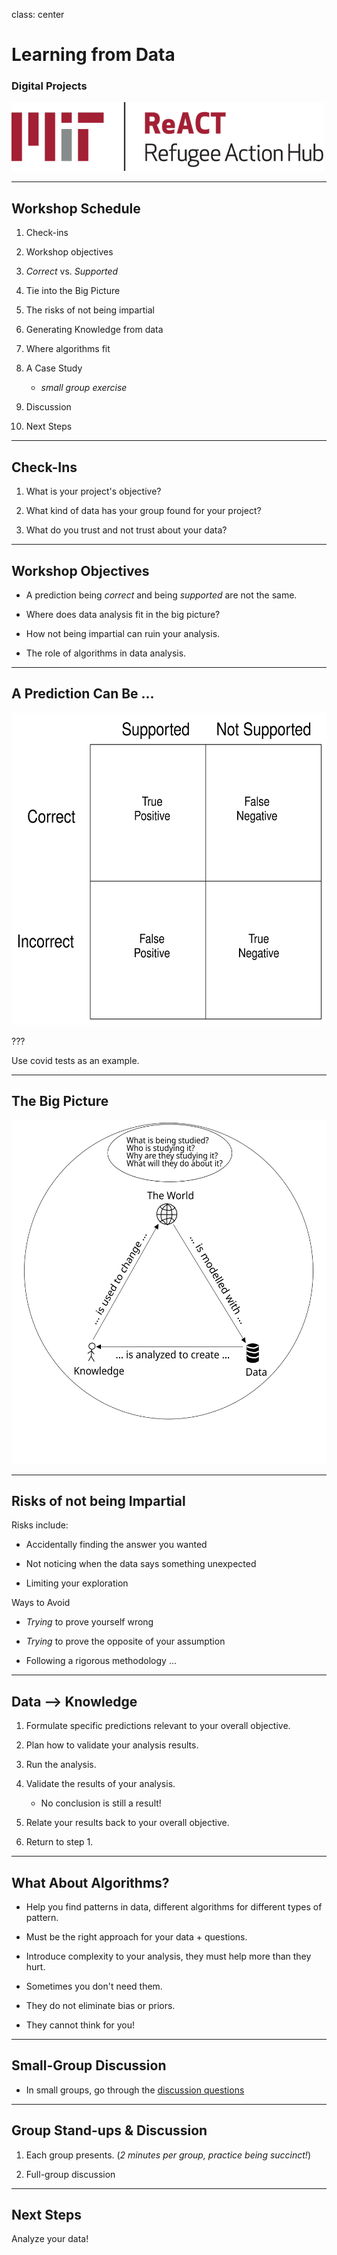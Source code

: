class: center

# Learning from Data

### Digital Projects

![ReACT Logo](../assets/react-logo.png)

---

## Workshop Schedule

1. Check-ins

2. Workshop objectives

3. _Correct_ vs. _Supported_

4. Tie into the Big Picture

5. The risks of not being impartial

6. Generating Knowledge from data

7. Where algorithms fit

8. A Case Study

   - _small group exercise_

9. Discussion

10. Next Steps

---

## Check-Ins

1. What is your project's objective?

1. What kind of data has your group found for your project?

1. What do you trust and not trust about your data?

---

## Workshop Objectives

- A prediction being _correct_ and being _supported_ are not the same.

- Where does data analysis fit in the big picture?

- How not being impartial can ruin your analysis.

- The role of algorithms in data analysis.

---

## A Prediction Can Be ...

<img alt="correct vs. supported" src="./assets/correct-vs-supported.svg" style="height: 500px;" />

???

Use covid tests as an example.

---

## The Big Picture

<img alt="the big picture" src="../assets/the-big-picture.svg" style="height: 550px;" />

---

## Risks of not being Impartial

Risks include:

- Accidentally finding the answer you wanted

- Not noticing when the data says something unexpected

- Limiting your exploration

Ways to Avoid

- _Trying_ to prove yourself wrong

- _Trying_ to prove the opposite of your assumption

- Following a rigorous methodology ...

---

## Data --> Knowledge

1. Formulate specific predictions relevant to your overall objective.

2. Plan how to validate your analysis results.

3. Run the analysis.

4. Validate the results of your analysis.

   - No conclusion is still a result!

5. Relate your results back to your overall objective.

6. Return to step 1.

---

## What About Algorithms?

- Help you find patterns in data, different algorithms for different types of pattern.

- Must be the right approach for your data + questions.

- Introduce complexity to your analysis, they must help more than they hurt.

- Sometimes you don't need them.

- They do not eliminate bias or priors.

- They cannot think for you!

---

## Small-Group Discussion

- In small groups, go through the [discussion questions](./discussion-questions.md)

---

## Group Stand-ups & Discussion

1. Each group presents. (_2 minutes per group, practice being succinct!_)

2. Full-group discussion

---

## Next Steps

Analyze your data!
